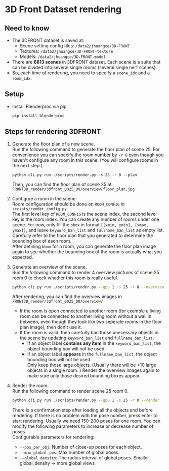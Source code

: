 # 3D Front Dataset rendering

## Need to know
- The 3DFRONT dataset is saved at:
  - Scene setting config files: `/data2/jhuangce/3D-FRONT`
  - Textures: `/data2/jhuangce/3D-FRONT-texture`
  - Models: `/data2/jhuangce/3D-FRONT-model`
- There are **6813 scenes** in 3DFRONT dataset. Each scene is a suite that can be divided into several single rooms (several single nerf scenes).
- So, each time of rendering, you need to specify a `scene_idx` and a `room_idx`. 

## Setup
- Install Blenderproc via pip
  ``` bash
  pip install blenderproc
  ```

## Steps for rendering 3DFRONT
1. Generate the floor plan of a new scene. \
   Run the following command to generate the floor plan of scene 25. For convenience you can specify the room number by `-r 0` even though you haven't configure any room in this scene. (You will configure rooms in the next step.)
   ``` shell
   python cli.py run ./scripts/render.py -s 25 -r 0 --plan
   ```
   Then, you can find the floor plan of scene 25 at  `FRONT3D_render/3dfront_0025_00/overview/floor_plan.jpg`
2. Configure a room in the scene. \
   Room configuration should be done on `ROOM_CONFIG` in `scripts/render_config.py` \
   The first level key of `ROOM_CONFIG` is the scene index, the second level key is the room index. You can create any number of rooms under one scene. For now, only fill the `bbox` in format `[[xmin, ymin], [xmax, ymax]]`, and leave `keyword_ban_list` and `fullname_ban_list` as empty list. Carefully refer to the floor plan that you generated to determine the bounding box of each room. \
   After defining `bbox` for a room, you can generate the floor plan image again to see whether the bounding box of the room is actually what you expected. 
   
3. Generate an overview of the scene. \
   Run the following command to render 4 overview pictures of scene 25 room 0 to check whether this room is really useful. 
   ``` bash
   python cli.py run ./scripts/render.py --gpu 1 -s 25 -r 0 --overview
   ```
   After rendering, you can find the overview images in `FRONT3D_render/3dfront_0025_00/overview/`
   - If the room is open connected to another room (for example a living room can be connected to another living room without a wall in between, even though they look like two seperate rooms in the floor plan image), then don't use it.
   - If the room is valid, then carefully ban those unecessary objects in the scene by updating `keyword_ban_list` and `fullname_ban_list`. 
     - If an object label **contains any item** in the `keyword_ban_list`, the object bounding box will not be used. 
     - If an object label **appears** in the `fullname_ban_list`, the object bounding box will not be used. \
   Only keep those large objects. (Usually there will be <10 large objects in a single room. ) Render the overview images again to make sure only those desired bounding boxes appear.

4. Render the room. \
   Run the following command to render scene 25 room 0. 
   ``` bash
   python cli.py run ./scripts/render.py --gpu 1 -s 25 -r 0 --render 
   ```
   There is a confirmation step after loading all the objects and before rendering. If there is no problem with the pose number, press enter to start rendering. Usually we need 150-200 poses for one room. You can modify the following parameters to increase or decrease number of poses. \
   Configurable parameters for rendering:
   - `--pos_per_obj`: Number of close-up poses for each object.
   - `--max_global_pos`: Max number of global poses.
   - `--global_density`: The radius interval of global poses. Smaller global_density -> more global views
    
